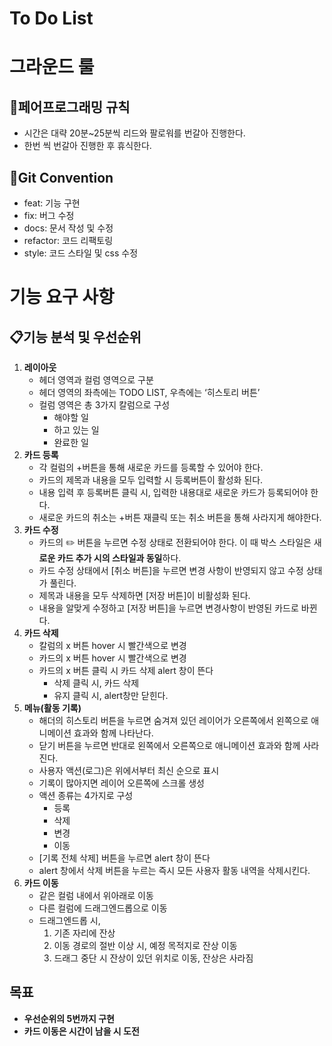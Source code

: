 # To Do List

# 그라운드 룰

## 🤝페어프로그래밍 규칙

- 시간은 대략 20분~25분씩 리드와 팔로워를 번갈아 진행한다.
- 한번 씩 번갈아 진행한 후 휴식한다.

## 📜Git Convention

- feat: 기능 구현
- fix: 버그 수정
- docs: 문서 작성 및 수정
- refactor: 코드 리팩토링
- style: 코드 스타일 및 css 수정

# 기능 요구 사항

## 📋기능 분석 및 우선순위

1. **레이아웃**
   - 헤더 영역과 컬럼 영역으로 구분
   - 헤더 영역의 좌측에는 TODO LIST, 우측에는 ‘히스토리 버튼’
   - 컬럼 영역은 총 3가지 칼럼으로 구성
     - 해야할 일
     - 하고 있는 일
     - 완료한 일
2. **카드 등록**
   - 각 컬럼의 +버튼을 통해 새로운 카드를 등록할 수 있어야 한다.
   - 카드의 제목과 내용을 모두 입력할 시 등록버튼이 활성화 된다.
   - 내용 입력 후 등록버튼 클릭 시, 입력한 내용대로 새로운 카드가 등록되어야 한다.
   - 새로운 카드의 취소는 +버튼 재클릭 또는 취소 버튼을 통해 사라지게 해야한다.
3. **카드 수정**
   - 카드의 ✏️ 버튼을 누르면 수정 상태로 전환되어야 한다. 이 때 박스 스타일은 새**로운 카드 추가 시의 스타일과 동일**하다.
   - 카드 수정 상태에서 [취소 버튼]을 누르면 변경 사항이 반영되지 않고 수정 상태가 풀린다.
   - 제목과 내용을 모두 삭제하면 [저장 버튼]이 비활성화 된다.
   - 내용을 알맞게 수정하고 [저장 버튼]을 누르면 변경사항이 반영된 카드로 바뀐다.
4. **카드 삭제**
   - 칼럼의 x 버튼 hover 시 빨간색으로 변경
   - 카드의 x 버튼 hover 시 빨간색으로 변경
   - 카드의 x 버튼 클릭 시 카드 삭제 alert 창이 뜬다
     - 삭제 클릭 시, 카드 삭제
     - 유지 클릭 시, alert창만 닫힌다.
5. **메뉴(활동 기록)**
   - 해더의 히스토리 버튼을 누르면 숨겨져 있던 레이어가 오른쪽에서 왼쪽으로 애니메이션 효과와 함께 나타난다.
   - 닫기 버튼을 누르면 반대로 왼쪽에서 오른쪽으로 애니메이션 효과와 함께 사라진다.
   - 사용자 액션(로그)은 위에서부터 최신 순으로 표시
   - 기록이 많아지면 레이어 오른쪽에 스크롤 생성
   - 액션 종류는 4가지로 구성
     - 등록
     - 삭제
     - 변경
     - 이동
   - [기록 전체 삭제] 버튼을 누르면 alert 창이 뜬다
   - alert 창에서 삭제 버튼을 누르는 즉시 모든 사용자 활동 내역을 삭제시킨다.
6. **카드 이동**
   - 같은 컬럼 내에서 위아래로 이동
   - 다른 컬럼에 드래그엔드롭으로 이동
   - 드래그엔드롭 시,
     1. 기존 자리에 잔상
     2. 이동 경로의 절반 이상 시, 예정 목적지로 잔상 이동
     3. 드래그 중단 시 잔상이 있던 위치로 이동, 잔상은 사라짐

## 목표

- **우선순위의 5번까지 구현**
- **카드 이동은 시간이 남을 시 도전**
